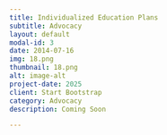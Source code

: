```yaml
---
title: Individualized Education Plans
subtitle: Advocacy
layout: default
modal-id: 3
date: 2014-07-16
img: 18.png
thumbnail: 18.png
alt: image-alt
project-date: 2025
client: Start Bootstrap
category: Advocacy
description: Coming Soon

---
```

